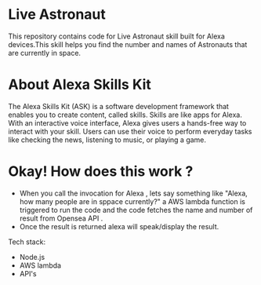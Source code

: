 # Live Astronaut 

This repository contains code for Live Astronaut skill built for Alexa devices.This skill helps you find the number and names of Astronauts that are currently in space. 

# About Alexa Skills Kit

The Alexa Skills Kit (ASK) is a software development framework that enables you to create content, called skills. Skills are like apps for Alexa. With an interactive voice interface, Alexa gives users a hands-free way to interact with your skill. Users can use their voice to perform everyday tasks like checking the news, listening to music, or playing a game.

# Okay! How does this work ?

* When you call the invocation for Alexa , lets say something like "Alexa, how many people are in sppace currently?" a AWS lambda function is triggered to run the code and the code fetches the name and number of result from Opensea API .
* Once the result is returned alexa will speak/display the result.

Tech stack:
* Node.js
* AWS lambda
* API's
